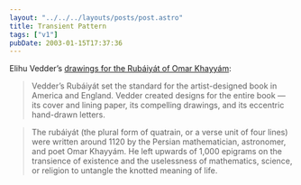 ```yaml
---
layout: "../../../layouts/posts/post.astro"
title: Transient Pattern
tags: ["v1"]
pubDate: 2003-01-15T17:37:36
---
```


Elihu Vedder&#8217;s [drawings for the Rub&aacute;iy&aacute;t of Omar Khayy&aacute;m][1]:

> Vedder&#8217;s Rub&aacute;iy&aacute;t set the standard for the artist-designed book in America and England. Vedder created designs for the entire book &#8212; its cover and lining paper, its compelling drawings, and its eccentric hand-drawn letters.

> The rub&aacute;iy&aacute;t (the plural form of quatrain, or a verse unit of four lines) were written around 1120 by the Persian mathematician, astronomer, and poet Omar Khayy&aacute;m. He left upwards of 1,000 epigrams on the transience of existence and the uselessness of mathematics, science, or religion to untangle the knotted meaning of life.

[1]: http://nmaa-ryder.si.edu/collections/exhibits/vedder/ "Smithsonian American Art Museum: Elihu Vedder's designs for the Rubáiyát of Omar Khayyám"
